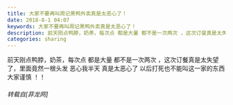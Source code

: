 ```yaml
---
title: 大家不要再叫周记黑鸭外卖真是太恶心了！
date: 2018-8-1 04:07
keywords: 大家不要再叫周记黑鸭外卖真是太恶心了！
description: 前天刚点鸭脖，奶茶，每次点 都是大量 都不是一次两次 ，这次订餐真是太失望了，里面竟然一根头发 恶心我半天 真是太恶心了 以后打死也不能叫这一家的东西 大家谨慎 ！！
categories: sharing
---
```

<td class="t_f" id="postmessage_1578123">

前天刚点鸭脖，奶茶，每次点 都是大量 都不是一次两次 ，这次订餐真是太失望了，里面竟然一根头发 恶心我半天 真是太恶心了 以后打死也不能叫这一家的东西 大家谨慎 ！！</td>
###### 转载自[菲龙网]